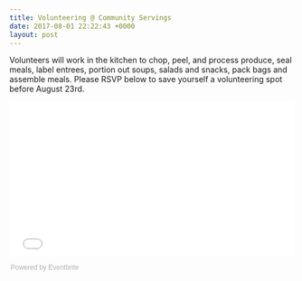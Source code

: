 ```yaml
---
title: Volunteering @ Community Servings
date: 2017-08-01 22:22:43 +0000
layout: post
---
```


Volunteers will work in the kitchen to chop, peel, and process produce, seal meals, label entrees, portion out soups, salads and snacks, pack bags and assemble meals. Please RSVP below to save yourself a volunteering spot before August 23rd.<div style="width:100%; text-align:left;">
<iframe src="//eventbrite.com/tickets-external?eid=36702103981&ref=etckt" frameborder="0" height="275" width="100%" vspace="0" hspace="0" marginheight="5" marginwidth="5" scrolling="auto" allowtransparency="true">
</iframe>
<div style="font-family:Helvetica, Arial; font-size:12px; padding:10px 0 5px; margin:2px; width:100%; text-align:left;" >
<a class="powered-by-eb" style="color: #ADB0B6; text-decoration: none;" target="_blank" href="http://www.eventbrite.com/">Powered by Eventbrite</a>
</div>
</div>